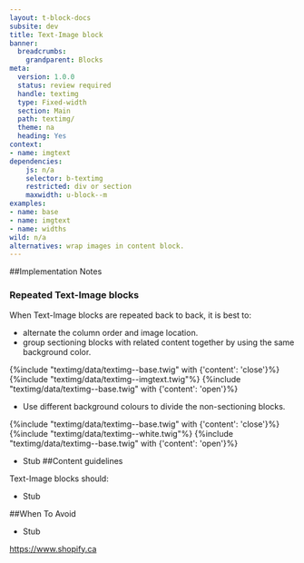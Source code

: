 ```yaml
---
layout: t-block-docs
subsite: dev
title: Text-Image block
banner:
  breadcrumbs:
    grandparent: Blocks
meta:
  version: 1.0.0
  status: review required
  handle: textimg
  type: Fixed-width
  section: Main
  path: textimg/
  theme: na
  heading: Yes
context: 
- name: imgtext
dependencies:
    js: n/a
    selector: b-textimg
    restricted: div or section
    maxwidth: u-block--m
examples:
- name: base
- name: imgtext
- name: widths
wild: n/a
alternatives: wrap images in content block.
---
```

##Implementation Notes

### Repeated Text-Image blocks

When Text-Image blocks are repeated back to back, it is best to:

- alternate the column order and image location.
- group sectioning blocks with related content together by using the same background color.

{%include "textimg/data/textimg--base.twig" with {'content': 'close'}%}
{%include "textimg/data/textimg--imgtext.twig"%}
{%include "textimg/data/textimg--base.twig" with {'content': 'open'}%}

- Use different background colours to divide the non-sectioning blocks.

{%include "textimg/data/textimg--base.twig" with {'content': 'close'}%}
{%include "textimg/data/textimg--white.twig"%}
{%include "textimg/data/textimg--base.twig" with {'content': 'open'}%}

- Stub
##Content guidelines

Text-Image blocks should:

- Stub

##When To Avoid

- Stub 


https://www.shopify.ca
